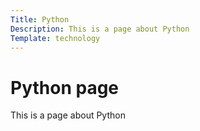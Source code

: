 ```yaml
---
Title: Python
Description: This is a page about Python
Template: technology
---
```


Python page
==========================

This is a page about Python
    
